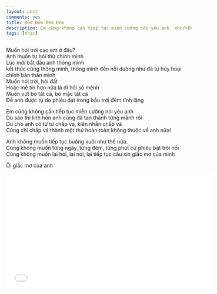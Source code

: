 ```yaml
---
layout: post
comments: yes
title: Đêm Đêm Đêm Đêm
description: Em cũng không cần tiếp tục miễn cưỡng nói yêu anh. <br/>Dù sao thì linh hồn anh cũng đã tan thành từng mảnh rồi...
tags: [nhạc]
---
```


Muốn hỏi trời cao em ở đâu?  
Anh muốn tự hỏi thử chính mình  
Lúc mới bắt đầu anh thông minh  
kết thúc cũng thông minh, thông minh đến nỗi dường như đã tự hủy hoại chính bản thân mình  
Muốn hỏi trời, hỏi đất  
Hoặc mê tín hơn nữa là đi hỏi số mệnh  
Muốn vứt bỏ tất cả, bỏ mặc tất cả  
Để anh được tự do phiêu dạt trong bầu trời đêm tĩnh lặng  
  
Em cũng không cần tiếp tục miễn cưỡng nói yêu anh  
Dù sao thì linh hồn anh cũng đã tan thành từng mảnh rồi  
Dù cho anh có từ từ chắp vá, kiên nhẫn chắp vá  
Cũng chỉ chắp vá thành một thứ hoàn toàn không thuộc về anh nữa!  
  
Anh không muốn tiếp tục buông xuôi như thế nữa.  
Cũng không muốn từng ngày, từng đêm, từng phút cứ phiêu bạt trôi nổi  
Cũng không muốn lại hỏi, lại nói, lại tiếp tục cầu xin giấc mơ của mình  
  
Ôi giấc mơ của anh  

<iframe width="560" height="315" src="//www.youtube.com/embed/SC4RbzHErco" frameborder="0" allowfullscreen></iframe>